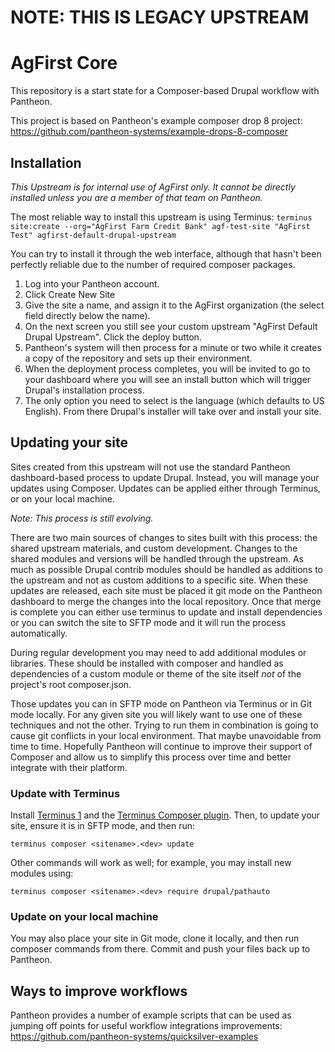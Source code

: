 # NOTE: THIS IS LEGACY UPSTREAM

# AgFirst Core

This repository is a start state for a Composer-based Drupal workflow with Pantheon.

This project is based on Pantheon's example composer drop 8 project:
https://github.com/pantheon-systems/example-drops-8-composer

## Installation

_This Upstream is for internal use of AgFirst only. It cannot be directly installed unless you are a member of that team
on Pantheon._

The most reliable way to install this upstream is using Terminus:
```terminus site:create --org="AgFirst Farm Credit Bank" agf-test-site "AgFirst Test" agfirst-default-drupal-upstream```

You can try to install it through the web interface, although that hasn't been perfectly reliable due to the number of 
required composer packages.

1. Log into your Pantheon account.
1. Click Create New Site
1. Give the site a name, and assign it to the AgFirst organization (the select field directly below the name).
1. On the next screen you still see your custom upstream "AgFirst Default Drupal Upstream".  Click the deploy button.
1. Pantheon's system will then process for a minute or two while it creates a copy of the repository and sets up their 
environment.
1. When the deployment process completes, you will be invited to go to your dashboard where you will see an install 
button which will trigger Drupal's installation process.
1. The only option you need to select is the language (which defaults to US English).  From there Drupal's installer 
will take over and install your site.

## Updating your site

Sites created from this upstream will not use the standard Pantheon dashboard-based process to update Drupal. Instead, 
you will manage your updates using Composer. Updates can be applied either through Terminus, or on your local machine.

_Note: This process is still evolving._

There are two main sources of changes to sites built with this process: the shared upstream materials, and custom 
development. Changes to the shared modules and versions will be handled through the upstream. As much as possible Drupal 
contrib modules should be handled as additions to the upstream and not as custom additions to a specific site. When 
these updates are released, each site must be placed it git mode on the Pantheon dashboard to merge the changes into
the local repository.  Once that merge is complete you can either use terminus to update and install dependencies or you
can switch the site to SFTP mode and it will run the process automatically.

During regular development you may need to add additional modules or libraries. These should be installed with composer
and handled as dependencies of a custom module or theme of the site itself _not_ of the project's root composer.json. 

Those updates you can in SFTP mode on Pantheon via Terminus or in Git mode locally. For any given site you will likely 
want to use one of these techniques and not the other. Trying to run them in combination is going to cause git conflicts
in your local environment.  That maybe unavoidable from time to time.  Hopefully Pantheon will continue to improve their
support of Composer and allow us to simplify this process over time and better integrate with their platform.

### Update with Terminus

Install [Terminus 1](https://pantheon.io/docs/terminus/) and the 
[Terminus Composer plugin](https://github.com/pantheon-systems/terminus-composer-plugin).  Then, to update your site, 
ensure it is in SFTP mode, and then run:

```terminus composer <sitename>.<dev> update```

Other commands will work as well; for example, you may install new modules using:

```terminus composer <sitename>.<dev> require drupal/pathauto```

### Update on your local machine

You may also place your site in Git mode, clone it locally, and then run composer commands from there.  Commit and push 
your files back up to Pantheon. 


## Ways to improve workflows

Pantheon provides a number of example scripts that can be used as jumping off points for useful workflow integrations 
improvements: https://github.com/pantheon-systems/quicksilver-examples
